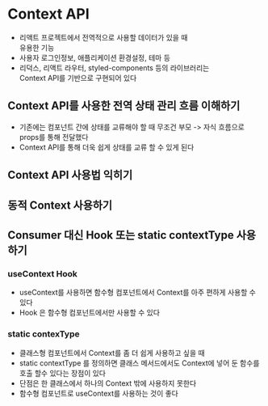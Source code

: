 # Context API

- 리액트 프로젝트에서 전역적으로 사용할 데이터가 있을 때  
  유용한 기능
- 사용자 로그인정보, 애플리케이션 환경설정, 테마 등
- 리덕스, 리액트 라우터, styled-components 등의 라이브러리는  
  Context API를 기반으로 구현되어 있다

## Context API를 사용한 전역 상태 관리 흐름 이해하기

- 기존에는 컴포넌트 간에 상태를 교류해야 할 때 무조건 부모 -> 자식 흐름으로  
  props를 통해 전달했다
- Context API를 통해 더욱 쉽게 상태를 교류 할 수 있게 된다

## Context API 사용법 익히기

## 동적 Context 사용하기

## Consumer 대신 Hook 또는 static contextType 사용하기

### useContext Hook

- useContext를 사용하면 함수형 컴포넌트에서 Context를 아주 편하게 사용할 수 있다
- Hook 은 함수형 컴포넌트에서만 사용할 수 있다

### static contexType

- 클래스형 컴포넌트에서 Context를 좀 더 쉽게 사용하고 싶을 때
- static contextType 를 정의하면 클래스 메서드에서도 Context에 넣어 둔 함수를  
  호출 할수 있다는 장점이 있다
- 단점은 한 클래스에서 하나의 Context 밖에 사용하지 못한다
- 함수형 컴포넌트로 useContext를 사용하는 것이 좋다
